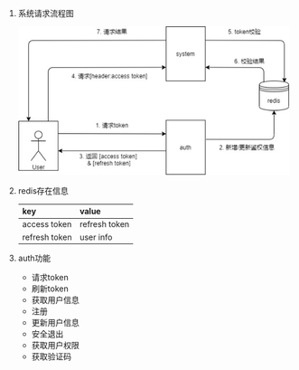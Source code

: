 1. 系统请求流程图

   ![1605975809381](images/1605975809381.png)

2. redis存在信息

   | key           | value         |
   | ------------- | ------------- |
   | access token  | refresh token |
   | refresh token | user info     |

3. auth功能

   - 请求token
   - 刷新token
   - 获取用户信息
   - 注册
   - 更新用户信息
   - 安全退出
   - 获取用户权限
   - 获取验证码